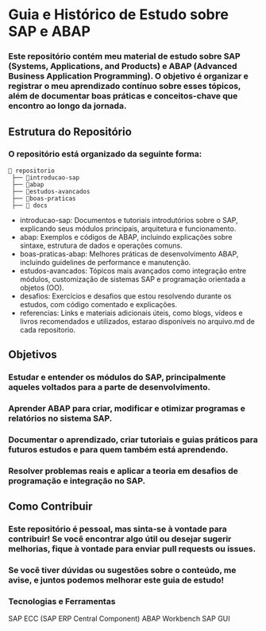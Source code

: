 # Guia e Histórico de Estudo sobre SAP e ABAP
### Este repositório contém meu material de estudo sobre SAP (Systems, Applications, and Products) e ABAP (Advanced Business Application Programming). O objetivo é organizar e registrar o meu aprendizado contínuo sobre esses tópicos, além de documentar boas práticas e conceitos-chave que encontro ao longo da jornada.

## Estrutura do Repositório
### O repositório está organizado da seguinte forma:

```
📁 repositorio
 ├── 📂introducao-sap
 ├── 📂abap
 ├── 📂estudos-avancados
 ├── 📂boas-praticas
 ├── 📂 docs
```

- introducao-sap: Documentos e tutoriais introdutórios sobre o SAP, explicando seus módulos principais, arquitetura e funcionamento.
- abap: Exemplos e códigos de ABAP, incluindo explicações sobre sintaxe, estrutura de dados e operações comuns.
- boas-praticas-abap: Melhores práticas de desenvolvimento ABAP, incluindo guidelines de performance e manutenção.
- estudos-avancados: Tópicos mais avançados como integração entre módulos, customização de sistemas SAP e programação orientada a objetos (OO).
- desafios: Exercícios e desafios que estou resolvendo durante os estudos, com código comentado e explicações.
- referencias: Links e materiais adicionais úteis, como blogs, vídeos e livros recomendados e utilizados, estarao disponiveis no arquivo.md de cada repositorio.

## Objetivos
### Estudar e entender os módulos do SAP, principalmente aqueles voltados para a parte de desenvolvimento.
### Aprender ABAP para criar, modificar e otimizar programas e relatórios no sistema SAP.
### Documentar o aprendizado, criar tutoriais e guias práticos para futuros estudos e para quem também está aprendendo.
### Resolver problemas reais e aplicar a teoria em desafios de programação e integração no SAP.
## Como Contribuir
### Este repositório é pessoal, mas sinta-se à vontade para contribuir! Se você encontrar algo útil ou desejar sugerir melhorias, fique à vontade para enviar pull requests ou issues.

### Se você tiver dúvidas ou sugestões sobre o conteúdo, me avise, e juntos podemos melhorar este guia de estudo!

### Tecnologias e Ferramentas
SAP ECC (SAP ERP Central Component)
ABAP Workbench
SAP GUI